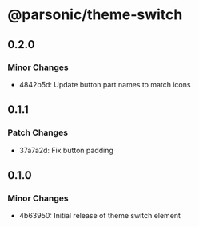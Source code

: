 # @parsonic/theme-switch

## 0.2.0

### Minor Changes

- 4842b5d: Update button part names to match icons

## 0.1.1

### Patch Changes

- 37a7a2d: Fix button padding

## 0.1.0

### Minor Changes

- 4b63950: Initial release of theme switch element
